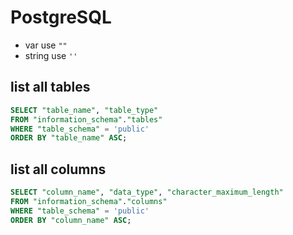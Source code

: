 # PostgreSQL

- var use `""`
- string use `''`

## list all tables

```sql
SELECT "table_name", "table_type" 
FROM "information_schema"."tables" 
WHERE "table_schema" = 'public' 
ORDER BY "table_name" ASC;
```

## list all columns

```sql
SELECT "column_name", "data_type", "character_maximum_length"
FROM "information_schema"."columns" 
WHERE "table_schema" = 'public'
ORDER BY "column_name" ASC;
```
